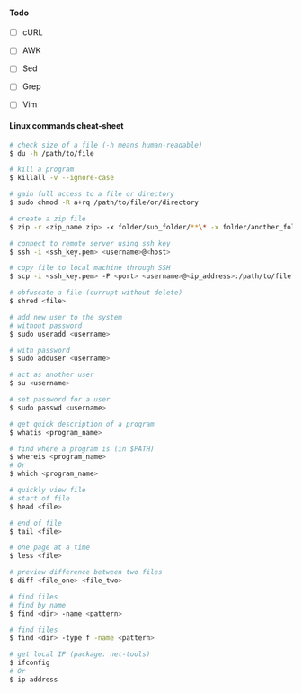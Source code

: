 #### Todo
- [ ] cURL
- [ ] AWK
- [ ] Sed
- [ ] Grep
- [ ] Vim


#### Linux commands cheat-sheet

```bash
# check size of a file (-h means human-readable)
$ du -h /path/to/file
```

```bash
# kill a program
$ killall -v --ignore-case
```

```bash
# gain full access to a file or directory
$ sudo chmod -R a+rq /path/to/file/or/directory
```

```bash
# create a zip file
$ zip -r <zip_name.zip> -x folder/sub_folder/**\* -x folder/another_folder/**\*
```

```bash
# connect to remote server using ssh key
$ ssh -i <ssh_key.pem> <username>@<host>
```

```bash
# copy file to local machine through SSH
$ scp -i <ssh_key.pem> -P <port> <username>@<ip_address>:/path/to/file ./<local_directory>
```

```bash
# obfuscate a file (currupt without delete)
$ shred <file>
```

```bash
# add new user to the system
# without password
$ sudo useradd <username>

# with password
$ sudo adduser <username>
```

```bash
# act as another user
$ su <username>
```

```bash
# set password for a user
$ sudo passwd <username>
```

```bash
# get quick description of a program
$ whatis <program_name>
```

```bash
# find where a program is (in $PATH)
$ whereis <program_name>
# Or
$ which <program_name>
```

```bash
# quickly view file
# start of file
$ head <file>

# end of file 
$ tail <file>

# one page at a time
$ less <file>
```

```bash
# preview difference between two files
$ diff <file_one> <file_two>
```

```bash
# find files
# find by name
$ find <dir> -name <pattern>

# find files
$ find <dir> -type f -name <pattern>
```

```bash
# get local IP (package: net-tools)
$ ifconfig 
# Or
$ ip address
```

